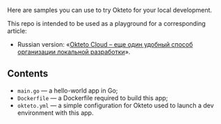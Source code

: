 Here are samples you can use to try Okteto for your local development.

This repo is intended to be used as a playground for a corresponding article:

* Russian version: «[Okteto Cloud – еще один удобный способ организации локальной разработки](https://habr.com/ru/company/flant/blog/667806/)».

## Contents

* `main.go` — a hello-world app in Go;
* `Dockerfile` — a Dockerfile required to build this app;
* `okteto.yml` — a simple configuration for Okteto used to launch a dev environment with this app.
